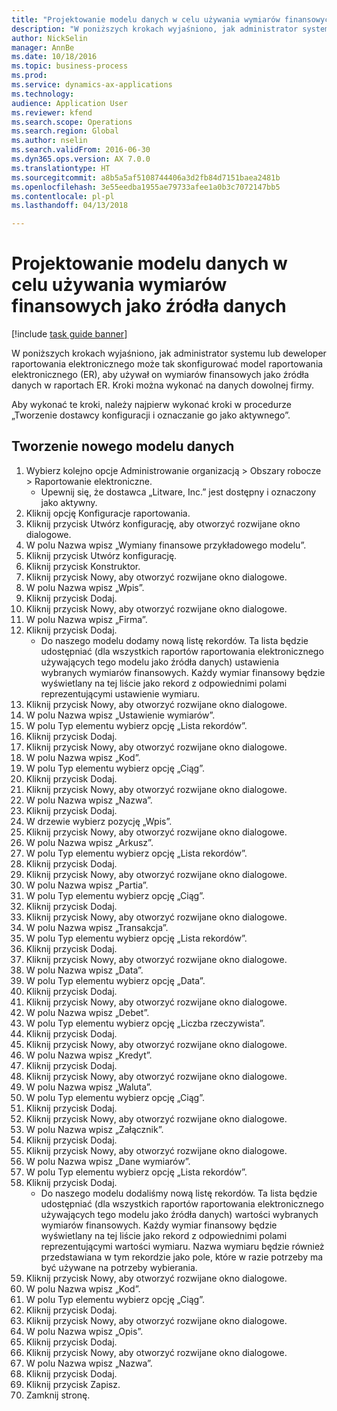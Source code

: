 ```yaml
--- 
title: "Projektowanie modelu danych w celu używania wymiarów finansowych jako źródła danych"
description: "W poniższych krokach wyjaśniono, jak administrator systemu lub deweloper raportowania elektronicznego może tak skonfigurować model raportowania elektronicznego (ER), aby używał on wymiarów finansowych jako źródła danych w raportach ER."
author: NickSelin
manager: AnnBe
ms.date: 10/18/2016
ms.topic: business-process
ms.prod: 
ms.service: dynamics-ax-applications
ms.technology: 
audience: Application User
ms.reviewer: kfend
ms.search.scope: Operations
ms.search.region: Global
ms.author: nselin
ms.search.validFrom: 2016-06-30
ms.dyn365.ops.version: AX 7.0.0
ms.translationtype: HT
ms.sourcegitcommit: a8b5a5af5108744406a3d2fb84d7151baea2481b
ms.openlocfilehash: 3e55eedba1955ae79733afee1a0b3c7072147bb5
ms.contentlocale: pl-pl
ms.lasthandoff: 04/13/2018

---
```

# <a name="design-data-model-to-use-financial-dimensions-as-a-data-source"></a>Projektowanie modelu danych w celu używania wymiarów finansowych jako źródła danych 

[!include [task guide banner](../../includes/task-guide-banner.md)]

W poniższych krokach wyjaśniono, jak administrator systemu lub deweloper raportowania elektronicznego może tak skonfigurować model raportowania elektronicznego (ER), aby używał on wymiarów finansowych jako źródła danych w raportach ER. Kroki można wykonać na danych dowolnej firmy.

Aby wykonać te kroki, należy najpierw wykonać kroki w procedurze „Tworzenie dostawcy konfiguracji i oznaczanie go jako aktywnego”.


## <a name="create-a-new-data-model"></a>Tworzenie nowego modelu danych
1. Wybierz kolejno opcje Administrowanie organizacją > Obszary robocze > Raportowanie elektroniczne.
    * Upewnij się, że dostawca „Litware, Inc.” jest dostępny i oznaczony jako aktywny.  
2. Kliknij opcję Konfiguracje raportowania.
3. Kliknij przycisk Utwórz konfigurację, aby otworzyć rozwijane okno dialogowe.
4. W polu Nazwa wpisz „Wymiany finansowe przykładowego modelu”.
5. Kliknij przycisk Utwórz konfigurację.
6. Kliknij przycisk Konstruktor.
7. Kliknij przycisk Nowy, aby otworzyć rozwijane okno dialogowe.
8. W polu Nazwa wpisz „Wpis”.
9. Kliknij przycisk Dodaj.
10. Kliknij przycisk Nowy, aby otworzyć rozwijane okno dialogowe.
11. W polu Nazwa wpisz „Firma”.
12. Kliknij przycisk Dodaj.
    * Do naszego modelu dodamy nową listę rekordów. Ta lista będzie udostępniać (dla wszystkich raportów raportowania elektronicznego używających tego modelu jako źródła danych) ustawienia wybranych wymiarów finansowych. Każdy wymiar finansowy będzie wyświetlany na tej liście jako rekord z odpowiednimi polami reprezentującymi ustawienie wymiaru.  
13. Kliknij przycisk Nowy, aby otworzyć rozwijane okno dialogowe.
14. W polu Nazwa wpisz „Ustawienie wymiarów”.
15. W polu Typ elementu wybierz opcję „Lista rekordów”.
16. Kliknij przycisk Dodaj.
17. Kliknij przycisk Nowy, aby otworzyć rozwijane okno dialogowe.
18. W polu Nazwa wpisz „Kod”.
19. W polu Typ elementu wybierz opcję „Ciąg”.
20. Kliknij przycisk Dodaj.
21. Kliknij przycisk Nowy, aby otworzyć rozwijane okno dialogowe.
22. W polu Nazwa wpisz „Nazwa”.
23. Kliknij przycisk Dodaj.
24. W drzewie wybierz pozycję „Wpis”.
25. Kliknij przycisk Nowy, aby otworzyć rozwijane okno dialogowe.
26. W polu Nazwa wpisz „Arkusz”.
27. W polu Typ elementu wybierz opcję „Lista rekordów”.
28. Kliknij przycisk Dodaj.
29. Kliknij przycisk Nowy, aby otworzyć rozwijane okno dialogowe.
30. W polu Nazwa wpisz „Partia”.
31. W polu Typ elementu wybierz opcję „Ciąg”.
32. Kliknij przycisk Dodaj.
33. Kliknij przycisk Nowy, aby otworzyć rozwijane okno dialogowe.
34. W polu Nazwa wpisz „Transakcja”.
35. W polu Typ elementu wybierz opcję „Lista rekordów”.
36. Kliknij przycisk Dodaj.
37. Kliknij przycisk Nowy, aby otworzyć rozwijane okno dialogowe.
38. W polu Nazwa wpisz „Data”.
39. W polu Typ elementu wybierz opcję „Data”.
40. Kliknij przycisk Dodaj.
41. Kliknij przycisk Nowy, aby otworzyć rozwijane okno dialogowe.
42. W polu Nazwa wpisz „Debet”.
43. W polu Typ elementu wybierz opcję „Liczba rzeczywista”.
44. Kliknij przycisk Dodaj.
45. Kliknij przycisk Nowy, aby otworzyć rozwijane okno dialogowe.
46. W polu Nazwa wpisz „Kredyt”.
47. Kliknij przycisk Dodaj.
48. Kliknij przycisk Nowy, aby otworzyć rozwijane okno dialogowe.
49. W polu Nazwa wpisz „Waluta”.
50. W polu Typ elementu wybierz opcję „Ciąg”.
51. Kliknij przycisk Dodaj.
52. Kliknij przycisk Nowy, aby otworzyć rozwijane okno dialogowe.
53. W polu Nazwa wpisz „Załącznik”.
54. Kliknij przycisk Dodaj.
55. Kliknij przycisk Nowy, aby otworzyć rozwijane okno dialogowe.
56. W polu Nazwa wpisz „Dane wymiarów”.
57. W polu Typ elementu wybierz opcję „Lista rekordów”.
58. Kliknij przycisk Dodaj.
    * Do naszego modelu dodaliśmy nową listę rekordów. Ta lista będzie udostępniać (dla wszystkich raportów raportowania elektronicznego używających tego modelu jako źródła danych) wartości wybranych wymiarów finansowych. Każdy wymiar finansowy będzie wyświetlany na tej liście jako rekord z odpowiednimi polami reprezentującymi wartości wymiaru. Nazwa wymiaru będzie również przedstawiana w tym rekordzie jako pole, które w razie potrzeby ma być używane na potrzeby wybierania.  
59. Kliknij przycisk Nowy, aby otworzyć rozwijane okno dialogowe.
60. W polu Nazwa wpisz „Kod”.
61. W polu Typ elementu wybierz opcję „Ciąg”.
62. Kliknij przycisk Dodaj.
63. Kliknij przycisk Nowy, aby otworzyć rozwijane okno dialogowe.
64. W polu Nazwa wpisz „Opis”.
65. Kliknij przycisk Dodaj.
66. Kliknij przycisk Nowy, aby otworzyć rozwijane okno dialogowe.
67. W polu Nazwa wpisz „Nazwa”.
68. Kliknij przycisk Dodaj.
69. Kliknij przycisk Zapisz.
70. Zamknij stronę.


